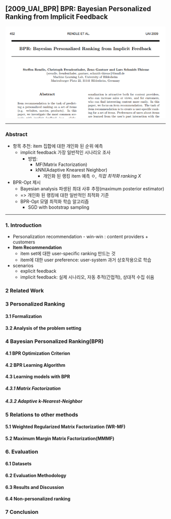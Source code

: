 ## [2009_UAI_BPR] BPR: Bayesian Personalized Ranking from Implicit Feedback

![main](./image/main.PNG)

---

### Abstract  
* 항목 추천: item 집합에 대한 개인화 된 순위 예측   
  * implicit feedback 가장 일반적인 시나리오 조사  
    * 방법:  
      * MF(Matrix Factorization)  
      * kNN(Adaptive Knearest Neighbor)  
        * 개인화 된 랭킹 item 예측 ㅇ, *직접 최적화 ranking X*  
* BPR-Opt 제시  
  * Bayesian analysis 파생된 최대 사후 추정(maximum posterior estimator)  
  * => 개인화  된 랭킹에 대한 일반적인 최적화 기준  
  * BPR-Opt 모델 최적화 학습 알고리즘  
    * SGD with bootstrap sampling   

---
### 1. Introduction  
* Personalization recommendation - win-win : content providers + customers  
* **Item Recommendation**  
  * item set에 대한 user-specific ranking 만드는 것  
  * item에 대한 user preference: user-system 과거 상호작용으로 학습  
* scenarios  
  * explicit feedback   
  * implicit feedback: 실제 시나리오, 자동 추적(간접적), 상대적 수집 쉬움  

### 2 Related Work  

### 3 Personalized Ranking  

#### 3.1 Formalization  

#### 3.2 Analysis of the problem setting  

### 4 Bayesian Personalized Ranking(BPR)  

#### 4.1 BPR Optimization Criterion  

#### 4.2 BPR Learning Algorithm  

#### 4.3 Learning models with BPR  

##### 4.3.1 Matrix Factorization  

##### 4.3.2 Adaptive k-Nearest-Neighbor  

### 5 Relations to other methods  

#### 5.1 Weighted Regularized Matrix Factorization (WR-MF)  

#### 5.2 Maximum Margin Matrix Factorization(MMMF)  

### 6. Evaluation  

#### 6.1 Datasets  

#### 6.2 Evaluation Methodology  

#### 6.3 Results and Discussion  

#### 6.4 Non-personalized ranking  

### 7 Conclusion  

